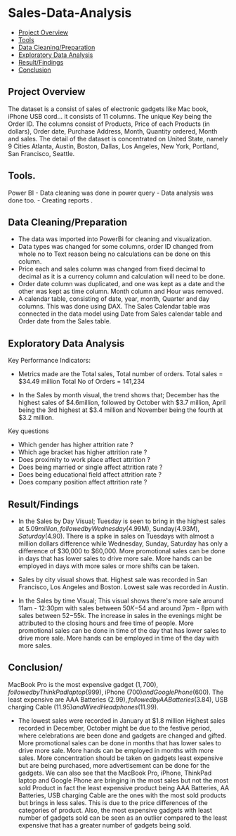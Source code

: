 # Sales-Data-Analysis


- [Project Overview](#project-overview)
- [Tools](#tools)
- [ Data Cleaning/Preparation](#data-cleaning/preparation)
- [Exploratory Data Analysis](#exploratory-data-analysis)
- [Result/Findings](#result/findings)
- [Conclusion](#conclusion)

## Project Overview

The dataset is a consist of sales of electronic gadgets like Mac book, iPhone USB cord...
it consists of 11 columns. The unique Key being the Order ID. The columns consist of Products, Price of each Products (in dollars), 
Order date, Purchase Address, Month, Quantity ordered, Month and sales.
The detail of the dataset is concentrated on United State, namely 9 Cities Atlanta, Austin, Boston, Dallas, Los Angeles, New York, 
Portland, San Francisco, Seattle.
 

## Tools.
Power BI    - Data cleaning was done in power query
            - Data analysis was done too.
            - Creating reports .

## Data Cleaning/Preparation

- The data was imported into PowerBi for cleaning and visualization.
- Data types was changed for some columns, order ID changed from whole no to Text reason being no calculations can be done on this column.
- Price each and sales column was changed from fixed decimal to decimal as it is a currency column and calculation will need to be done.
- Order date column was duplicated, and one was kept as a date and the other was kept as time column. Month column and 
  Hour was removed.
- A calendar table, consisting of date, year, month, Quarter and day columns. This was done using DAX.
The Sales Calendar table was connected in the data model using Date from Sales calendar table and Order date from the 
Sales table.

## Exploratory Data Analysis

Key Performance Indicators:
 - Metrics made are the Total sales, Total number of orders.
   Total sales = $34.49 million
    Total No of Orders = 141,234

- In the Sales by month visual, the trend shows that;
  December has the highest sales of $4.6million, 
  followed by October with $3.7 million,
  April being the 3rd highest at $3.4 million and
  November being the fourth at $3.2 million.


Key questions
- Which gender has higher attrition rate ?
- Which age bracket has higher attrition rate ?
- Does proximity to work place affect attrition ?
- Does being married or single affect attrition rate ?
- Does being educational field  affect attrition rate ?
- Does company position affect attrition rate ?

## Result/Findings

- In the Sales by Day Visual;
 Tuesday is seen to bring in the highest sales at $5.09 million, followed by Wednesday ($4.99M), Sunday($4.93M), Saturday 
 ($4.90).
 There is a spike in sales on Tuesdays with almost a million dollars difference while Wednesday, Sunday, Saturday has only a 
 difference of $30,000 to $60,000.
 More promotional sales can be done in days that has lower sales to drive more sale. More hands can be employed in days with 
 more sales or more shifts can be taken.

- Sales by city visual shows that.
 Highest sale was recorded in San Francisco, Los Angeles and Boston.
 Lowest sale was recorded in Austin.
 
- In the Sales by time Visual;
 This visual shows there's more sale around 11am - 12:30pm with sales between $50K-$54 and around 7pm - 8pm with sales between $52-$55k.
 The increase in sales in the evenings might be attributed to the closing hours and free time of people.
 More promotional sales can be done in time of the day that has lower sales to drive more sale.
 More hands can be employed in time of the day with more sales.

## Conclusion/

  MacBook Pro is the most expensive gadget ($1,700), followed by ThinkPad laptop ($999), iPhone ($700) and Google Phone  ($600).
  The least expensive are AAA Batteries ($2.99), followed by AA Batteries ($3.84), USB charging Cable ($11.95) and Wired Headphones ($11.99).

- The lowest sales were recorded in January at $1.8 million
  Highest sales recorded in December, October might be due to the festive period, where celebrations are been done and gadgets are changed and gifted.
  More promotional sales can be done in months that has lower sales to drive more sale. More hands can be employed in months with more sales.
  More concentration should be taken on gadgets least expensive but are being purchased, more advertisement can be done for the gadgets.
  We can also see that the MacBook Pro, iPhone, ThinkPad laptop and Google Phone are bringing in the most sales but not the
  most sold Product in fact the least expensive product being AAA Batteries, AA Batteries, USB charging Cable are the ones with the most sold products but brings in less sales.
  This is due to the price differences of the categories of product.
  Also, the most expensive gadgets with least number of gadgets sold can be seen as an outlier compared to the least expensive that has a greater number of gadgets being sold.
